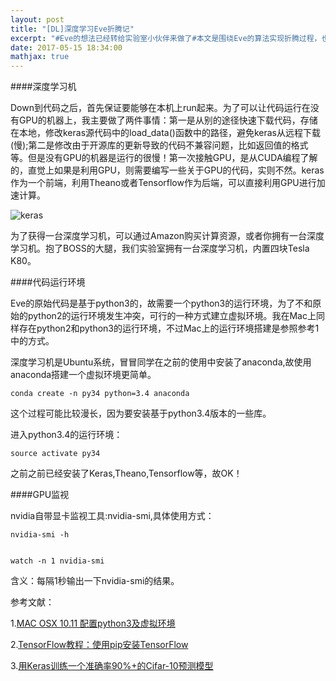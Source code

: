 ```yaml
---
layout: post
title: "[DL]深度学习Eve折腾记"
excerpt: "#Eve的想法已经转给实验室小伙伴来做了#本文是围绕Eve的算法实现折腾过程，也是自己跑的第一个深度学习实验。主要是验证自己的一个想法，是对Eve中的Clipping操作的一个替代"
date: 2017-05-15 18:34:00
mathjax: true
---
```

<script type="text/javascript" src="http://cdn.mathjax.org/mathjax/latest/MathJax.js?config=default"></script>


####深度学习机

Down到代码之后，首先保证要能够在本机上run起来。为了可以让代码运行在没有GPU的机器上，我主要做了两件事情：第一是从别的途径快速下载代码，存储在本地，修改keras源代码中的load_data()函数中的路径，避免keras从远程下载(慢);第二是修改由于开源库的更新导致的代码不兼容问题，比如返回值的格式等。但是没有GPU的机器是运行的很慢！第一次接触GPU，是从CUDA编程了解的，直觉上如果是利用GPU，则需要编写一些关于GPU的代码，实则不然。keras作为一个前端，利用Theano或者Tensorflow作为后端，可以直接利用GPU进行加速计算。

![keras](http://wx1.sinaimg.cn/mw690/aba7d18bgy1ffd34zyectj204u0ad3ym.jpg)

为了获得一台深度学习机，可以通过Amazon购买计算资源，或者你拥有一台深度学习机。抱了BOSS的大腿，我们实验室拥有一台深度学习机，内置四块Tesla K80。

####代码运行环境

Eve的原始代码是基于python3的，故需要一个python3的运行环境，为了不和原始的python2的运行环境发生冲突，可行的一种方式建立虚拟环境。我在Mac上同样存在python2和python3的运行环境，不过Mac上的运行环境搭建是参照参考1中的方式。

深度学习机是Ubuntu系统，冒冒同学在之前的使用中安装了anaconda,故使用anaconda搭建一个虚拟环境更简单。

    conda create -n py34 python=3.4 anaconda

这个过程可能比较漫长，因为要安装基于python3.4版本的一些库。

进入python3.4的运行环境：

    source activate py34

之前之前已经安装了Keras,Theano,Tensorflow等，故OK！

####GPU监视

nvidia自带显卡监视工具:nvidia-smi,具体使用方式：

    nvidia-smi -h


    watch -n 1 nvidia-smi

含义：每隔1秒输出一下nvidia-smi的结果。

参考文献：

1.[MAC OSX 10.11 配置python3及虚拟环境](http://www.jianshu.com/p/0921fd4d4bca)

2.[TensorFlow教程：使用pip安装TensorFlow](http://suanfazu.com/t/tensorflow-pip-tensorflow/13401)

3.[用Keras训练一个准确率90%+的Cifar-10预测模型](http://nooverfit.com/wp/%E7%94%A8keras%E8%AE%AD%E7%BB%83%E4%B8%80%E4%B8%AA%E5%87%86%E7%A1%AE%E7%8E%8790%E7%9A%84cifar-10%E9%A2%84%E6%B5%8B%E6%A8%A1%E5%9E%8B/)

